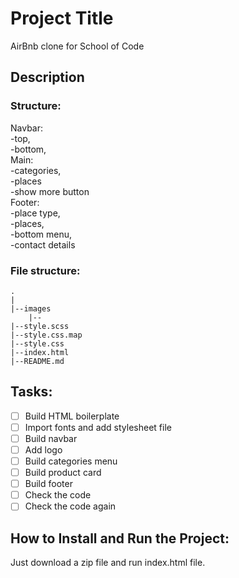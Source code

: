 # Project Title

AirBnb clone for School of Code

## Description

### Structure:

Navbar:  
 -top,  
 -bottom,  
Main:  
 -categories,  
 -places  
 -show more button  
Footer:  
 -place type,  
 -places,  
 -bottom menu,  
 -contact details

### File structure:

```
.
|
|--images
    |--
|--style.scss
|--style.css.map
|--style.css
|--index.html
|--README.md

```

## Tasks:

- [ ] Build HTML boilerplate
- [ ] Import fonts and add stylesheet file
- [ ] Build navbar
- [ ] Add logo
- [ ] Build categories menu
- [ ] Build product card
- [ ] Build footer
- [ ] Check the code
- [ ] Check the code again

## How to Install and Run the Project:

Just download a zip file and run index.html file.
